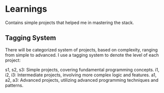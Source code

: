 # Learnings
Contains simple projects that helped me in mastering the stack.

## Tagging System
There will be categorized system of projects, based on complexity, ranging from simple to advanced. I use a tagging system to denote the level of each project:

s1, s2, s3: Simple projects, covering fundamental programming concepts.
i1, i2, i3: Intermediate projects, involving more complex logic and features.
a1, a2, a3: Advanced projects, utilizing advanced programming techniques and patterns.
